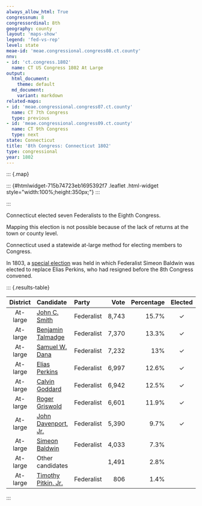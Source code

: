 ```yaml
---
always_allow_html: True
congressnum: 8
congressordinal: 8th
geography: county
layout: 'maps-show'
legend: 'fed-vs-rep'
level: state
meae-id: 'meae.congressional.congress08.ct.county'
nnv:
- id: 'ct.congress.1802'
  name: CT US Congress 1802 At Large
output:
  html_document:
    theme: default
  md_document:
    variant: markdown
related-maps:
- id: 'meae.congressional.congress07.ct.county'
  name: CT 7th Congress
  type: previous
- id: 'meae.congressional.congress09.ct.county'
  name: CT 9th Congress
  type: next
state: Connecticut
title: '8th Congress: Connecticut 1802'
type: congressional
year: 1802
---
```


::: {.map}
<!--html_preserve-->
::: {#htmlwidget-715b74723eb1695392f7 .leaflet .html-widget style="width:100%;height:350px;"}
:::

<script type="application/json" data-for="htmlwidget-715b74723eb1695392f7">{"x":{"options":{"minZoom":7,"maxZoom":12,"crs":{"crsClass":"L.Proj.CRS","code":"ESRI:26956","proj4def":"+proj=lcc +lat_1=41.86666666666667 +lat_2=41.2 +lat_0=40.83333333333334 +lon_0=-72.75 +x_0=304800.6096 +y_0=152400.3048 +ellps=GRS80 +datum=NAD83 +units=m +no_defs","projectedBounds":null,"options":{"resolutions":[1048576,524288,262144,131072,65536,32768,16384,8192,4096,2048,1024,512,256,128,64,32,16,8,4,2,1]}},"zoomControl":false,"dragging":true},"calls":[{"method":"setMaxBounds","args":[40.5388585992394,-74.177777187969,42.5005869785297,-71.336993950278]},{"method":"addPolygons","args":[[[[{"lng":[-73.5055011123178,-73.504495111932,-73.5072471129142,-73.5055011123178],"lat":[41.0364336136064,41.0353856134328,41.0369786136566,41.0364336136064]}],[{"lng":[-73.474930103551,-73.4773361031742,-73.475366103691,-73.474930103551],"lat":[41.0562236185095,41.0360076144459,41.0562056184918,41.0562236185095]}],[{"lng":[-73.3794630748505,-73.3848630764577,-73.3818540757396,-73.3794630748505],"lat":[41.0952066293133,41.0927056286442,41.0972076296293,41.0952066293133]}],[{"lng":[-73.474930103551,-73.4737661037336,-73.4862651064079,-73.5066791140501,-73.501267111672,-73.5029671120908,-73.5221671180381,-73.5288691187366,-73.5298621207295,-73.5374271223633,-73.5461381257903,-73.5470681249705,-73.5811621347717,-73.5655621306136,-73.5751691343348,-73.5939701395532,-73.589175139712,-73.6019761423042,-73.6273231506693,-73.6257701492621,-73.639582154247,-73.6570611586342,-73.6546731591752,-73.727777187969,-73.4827101150677,-73.5022691228053,-73.550963141993,-73.5447301441057,-73.5362701462287,-73.5300681487738,-73.5180661531227,-73.5127731513639,-73.5103761505996,-73.5085211499775,-73.5066241493305,-73.4847691411374,-73.4980191449023,-73.4414671178686,-73.3869541015201,-73.3752650962252,-73.325103078757,-73.3247880786519,-73.3191280767636,-73.3134520748651,-73.3123380745157,-73.3104750739731,-73.2978110686653,-73.273693061017,-73.2636790567701,-73.207459037674,-73.1832810281619,-73.06778398542,-73.1099479950546,-73.1224539964752,-73.1117309923275,-73.1029439883594,-73.1302389969579,-73.1716560111071,-73.1345549988735,-73.1889570182387,-73.1852530155992,-73.2168580247516,-73.2048700222587,-73.2623590381574,-73.2867810466693,-73.3306620598768,-73.3404530637578,-73.3529630666154,-73.3711700729106,-73.3685640729058,-73.3831630766605,-73.3679640711408,-73.3819780761389,-73.3959640794612,-73.4153610867001,-73.407464082605,-73.4218650878018,-73.4408650929969,-73.4339630902586,-73.4476660956793,-73.4468650945289,-73.474930103551],"lat":[41.0562236185095,41.0660056204752,41.0420006153346,41.0600266182174,41.0491056162432,41.0468056157341,41.0421056141775,41.0164066088908,41.0455966146129,41.0313706115605,41.0419646133624,41.0224056094762,41.000897604114,41.0164306076904,41.0271026094784,41.0120106058842,41.0418076119155,41.014806606172,41.0176626058999,41.0019096028451,41.0109026041629,40.9888585992394,41.0117056038234,41.1007046189264,41.2127696490427,41.2369136531359,41.2954316629964,41.3663846770845,41.4496026936153,41.5272037089441,41.6668387364815,41.6662247365387,41.6664887366699,41.666174736671,41.6656777366378,41.6474147338211,41.6381817315876,41.4913027048889,41.514791711269,41.4892037066667,41.469298704436,41.4692567044381,41.4684297044629,41.4675167044714,41.4677367045509,41.4688237048243,41.4483197012378,41.4516547026805,41.4345416996662,41.4204046987434,41.3917376939265,41.3009046798836,41.2294246644834,41.1828996549308,41.1711356529631,41.1514176493655,41.146809647576,41.159305648695,41.1559056492271,41.1860056533867,41.1607116485308,41.141306643686,41.1658816489116,41.1175056375212,41.1279136387762,41.1100056338204,41.1224006359414,41.1014056313995,41.1083086321643,41.1230096351434,41.1059056312993,41.0955036297473,41.1034966308637,41.0823056262329,41.0989956288858,41.0721056238473,41.0814056252088,41.0646056212769,41.0558056197687,41.0729916227067,41.0574056196617,41.0562236185095]}]],[[{"lng":[-72.8135419449774,-72.7558399260688,-72.6995379076672,-72.5902338711614,-72.5091928451532,-72.4927368347726,-72.5134058414219,-72.5183328379621,-72.4968738311273,-72.5075758317447,-72.4760358216162,-72.4601078115405,-72.4480908044817,-72.4384848003254,-72.4414828012878,-72.5054318218093,-72.7139648888007,-72.7146418876961,-72.7529438995149,-72.7522188985031,-72.8012319141578,-72.8191469189252,-72.8276399226493,-72.8485349292506,-72.8441649265341,-72.884045940628,-72.9462799605043,-72.9386109630419,-72.983236977322,-72.9988789867567,-73.0166759974411,-72.9491049758583,-72.9363439736376,-72.915266970079,-72.8871429653501,-73.0295380115252,-73.0087470089931,-72.8637339614775,-72.8135419449774],"lat":[42.0365038311857,42.0362038330044,42.0368038349459,42.0247048361421,42.0341508405702,41.947490824355,41.9454098232907,41.8569268059998,41.8602078073215,41.8096827971793,41.8130067988303,41.7273107826845,41.6719267722835,41.6538877690726,41.6535787689174,41.6469927656038,41.6276667551767,41.6044007506205,41.5925167470738,41.578907744443,41.5731207417384,41.5543017374905,41.5710257404795,41.5673307390851,41.5447247348157,41.5638577372616,41.5567667338657,41.6443117511683,41.6396137488045,41.7144287628382,41.7981917785053,41.8063927823,41.8398087891884,41.8968358009093,41.9731728165727,41.9666218106473,42.0388638252541,42.0377188297835,42.0365038311857]}]],[[{"lng":[-73.0087470089931,-73.0295380115252,-72.8871429653501,-72.915266970079,-72.9363439736376,-72.9491049758583,-73.0166759974411,-72.9988789867567,-72.983236977322,-73.0586449999972,-73.0580499987577,-73.0923540088858,-73.1451570253426,-73.0942840062394,-73.1042100080546,-73.1579550255616,-73.1644170253175,-73.207459037674,-73.2636790567701,-73.273693061017,-73.2978110686653,-73.3104750739731,-73.3123380745157,-73.3134520748651,-73.3191280767636,-73.3247880786519,-73.325103078757,-73.3752650962252,-73.3869541015201,-73.4414671178686,-73.4980191449023,-73.4847691411374,-73.5066241493305,-73.5085211499775,-73.5103761505996,-73.5127731513639,-73.5180661531227,-73.5100401565828,-73.4873151660359,-73.3409591181561,-73.1272510479374,-73.0532550236104,-73.0087470089931],"lat":[42.0388638252541,41.9666218106473,41.9731728165727,41.8968358009093,41.8398087891884,41.8063927823,41.7981917785053,41.7144287628382,41.6396137488045,41.6066897399416,41.5886147364414,41.5705187317978,41.5577567275867,41.5138187206799,41.4892567155626,41.4895387138648,41.4488777057134,41.4204046987434,41.4345416996662,41.4516547026805,41.4483197012378,41.4688237048243,41.4677367045509,41.4675167044714,41.4684297044629,41.4692567044381,41.469298704436,41.4892037066667,41.514791711269,41.4913027048889,41.6381817315876,41.6474147338211,41.6656777366378,41.666174736671,41.6664887366699,41.6662247365387,41.6668387364815,41.7689477565335,42.0496468114183,42.048307816065,42.0420628219638,42.0398708239836,42.0388638252541]}]],[[{"lng":[-72.524535806766,-72.5361258098777,-72.5458518133515,-72.524535806766],"lat":[41.2667076905208,41.2547536878029,41.2602986885872,41.2667076905208]}],[{"lng":[-72.466692805598,-72.4307967905523,-72.3233957560286,-72.3125427493824,-72.3055317447604,-72.4337117858977,-72.4235177807895,-72.3760057644299,-72.3787717637696,-72.3492617520766,-72.3689097574991,-72.3432287477894,-72.3886297621698,-72.3987297664278,-72.4499857831698,-72.5094308012552,-72.520646805721,-72.5456898134508,-72.5462418136211,-72.545073813829,-72.5858278289792,-72.5860368299778,-72.6142378394748,-72.6122378419872,-72.6542488586022,-72.7461418876987,-72.7339428872367,-72.7522188985031,-72.7529438995149,-72.7146418876961,-72.7139648888007,-72.5054318218093,-72.466692805598],"lat":[41.5838407545134,41.5245147440557,41.5342597493455,41.4784227387562,41.4362927307183,41.4240037242813,41.3918997183049,41.3762647167291,41.348007711092,41.3104207046272,41.2925957005053,41.2682066965078,41.2607076936106,41.2782846967546,41.2790766953017,41.2560096888914,41.2707066914303,41.2630436891327,41.2628746890818,41.2734806912057,41.3073026965681,41.3240076998439,41.3296067000501,41.3862067112221,41.4383217200995,41.4233097142264,41.4854487267766,41.578907744443,41.5925167470738,41.6044007506205,41.6276667551767,41.6469927656038,41.5838407545134]}]],[[{"lng":[-72.9386109630419,-72.9462799605043,-72.884045940628,-72.8441649265341,-72.8485349292506,-72.8276399226493,-72.8191469189252,-72.8012319141578,-72.7522188985031,-72.7339428872367,-72.7461418876987,-72.6542488586022,-72.6122378419872,-72.6142378394748,-72.5860368299778,-72.5858278289792,-72.545073813829,-72.5462418136211,-72.5456898134508,-72.5458518133515,-72.5361258098777,-72.5793468248731,-72.6655378528853,-72.7063408646559,-72.7050388651087,-72.7344418744125,-72.7570428825991,-72.8948299258551,-72.9058959326605,-72.939165942482,-72.9208489358407,-73.0149529627762,-73.0378509700614,-73.048250973926,-73.0470939736203,-73.0553599769095,-73.0492519742622,-73.1117309923275,-73.1224539964752,-73.1099479950546,-73.06778398542,-73.1832810281619,-73.207459037674,-73.1644170253175,-73.1579550255616,-73.1042100080546,-73.0942840062394,-73.1451570253426,-73.0923540088858,-73.0580499987577,-73.0586449999972,-72.983236977322,-72.9386109630419],"lat":[41.6443117511683,41.5567667338657,41.5638577372616,41.5447247348157,41.5673307390851,41.5710257404795,41.5543017374905,41.5731207417384,41.578907744443,41.4854487267766,41.4233097142264,41.4383217200995,41.3862067112221,41.3296067000501,41.3240076998439,41.3073026965681,41.2734806912057,41.2628746890818,41.2630436891327,41.2602986885872,41.2547536878029,41.2714106897157,41.2706136868286,41.2436056802197,41.2593056833497,41.2546056814897,41.2695056836997,41.2418136738499,41.2986946846704,41.2810426801349,41.2689006783385,41.2043056626127,41.2016056613435,41.2102046626993,41.2114486629813,41.2221196648124,41.210403662706,41.1711356529631,41.1828996549308,41.2294246644834,41.3009046798836,41.3917376939265,41.4204046987434,41.4488777057134,41.4895387138648,41.4892567155626,41.5138187206799,41.5577567275867,41.5705187317978,41.5886147364414,41.6066897399416,41.6396137488045,41.6443117511683]}]],[[{"lng":[-72.3368537471701,-72.3248447425179,-72.3427137492936,-72.3368537471701],"lat":[41.2947467019316,41.2813106996625,41.2986297025123,41.2947467019316]}],[{"lng":[-71.9618916263584,-71.9631406266924,-71.9631416268612,-71.9618916263584],"lat":[41.3222607189704,41.3208947186629,41.3240137192771,41.3222607189704]}],[{"lng":[-72.0620876771533,-71.9753666479937,-71.8842786183437,-71.8636676047167,-71.793255581165,-71.7975845777729,-71.8421995920279,-71.8286135839101,-71.8599175929643,-71.8811986012932,-71.905508608222,-71.9134876119753,-71.9210866133392,-71.9517876241227,-71.9697326288459,-71.9725406308749,-71.9584176263789,-71.9691266304803,-71.9889186348591,-72.0049196408892,-72.0050216395684,-72.0215196464271,-72.0296206479266,-72.0544196562092,-72.0361196505957,-72.03790265249,-72.0442196532338,-72.0604206595317,-72.0552206565795,-72.0876896674702,-72.1118216740309,-72.1441216847632,-72.1482196873324,-72.1653226917713,-72.1910227011808,-72.2058467039228,-72.2179987091408,-72.2618247220255,-72.3272407431406,-72.312516738961,-72.3492617520766,-72.3787717637696,-72.3760057644299,-72.4235177807895,-72.4337117858977,-72.3055317447604,-72.3125427493824,-72.3233957560286,-72.4307967905523,-72.466692805598,-72.5054318218093,-72.4414828012878,-72.4384848003254,-72.4107477883347,-72.3848287791509,-72.3280977615371,-72.3244997610968,-72.3126817567355,-72.219196722259,-72.157608708705,-72.0620876771533],"lat":[41.6522747805781,41.6381487805118,41.6412067839239,41.5151187598809,41.5055627601654,41.4165677425585,41.410480739998,41.3422087269809,41.3204477217383,41.3460477261289,41.3273087216945,41.3485727256365,41.3278727213279,41.3419187231511,41.3209237184661,41.3414777224265,41.3436077232798,41.3547747251481,41.3163077169672,41.331210719409,41.306209714483,41.3334077193301,41.3123067149261,41.315799714849,41.3224077167147,41.3465807214172,41.322307716445,41.3409067196057,41.3178077152198,41.3232407152864,41.2991077097889,41.3027067094975,41.3253057138188,41.304406709175,41.3232067120771,41.2849087040778,41.3078797082225,41.2822057018045,41.2784306990206,41.2897137017016,41.3104207046272,41.348007711092,41.3762647167291,41.3918997183049,41.4240037242813,41.4362927307183,41.4784227387562,41.5342597493455,41.5245147440557,41.5838407545134,41.6469927656038,41.6535787689174,41.6538877690726,41.6018007597902,41.5890077581111,41.605474763115,41.6186317657967,41.6097047644261,41.539084753556,41.6576717786522,41.6522747805781]}]],[[{"lng":[-72.1021677113525,-72.0992027064368,-72.1955107380431,-72.2170067450304,-72.2176957383119,-72.3101247686317,-72.3102067686148,-72.3128407673944,-72.2807517560932,-72.2527427437671,-72.2467467415194,-72.3283167690716,-72.3552287759269,-72.3341977656638,-72.3244997610968,-72.3280977615371,-72.3848287791509,-72.4107477883347,-72.4384848003254,-72.4480908044817,-72.4601078115405,-72.4760358216162,-72.5075758317447,-72.4968738311273,-72.5183328379621,-72.5134058414219,-72.4927368347726,-72.5091928451532,-72.3974318084571,-72.1802707371021,-72.1356877224355,-72.1021677113525],"lat":[42.0288118524693,41.9589828390521,41.9593368360902,41.9582548352022,41.8353198113461,41.8362198086039,41.8354468084514,41.7985868012094,41.7844357994727,41.7282027894152,41.7231017886106,41.7385037890379,41.7039157814546,41.6435947703619,41.6186317657967,41.605474763115,41.5890077581111,41.6018007597902,41.6538877690726,41.6719267722835,41.7273107826845,41.8130067988303,41.8096827971793,41.8602078073215,41.8569268059998,41.9454098232907,41.947490824355,42.0341508405702,42.0330968439431,42.0308948504108,42.0302548516933,42.0288118524693]}]],[[{"lng":[-71.7992436107159,-71.7896785919314,-71.7876505868524,-71.7878725867038,-71.7893565848474,-71.793255581165,-71.8636676047167,-71.8842786183437,-71.9753666479937,-72.0620876771533,-72.157608708705,-72.219196722259,-72.3126817567355,-72.3244997610968,-72.3341977656638,-72.3552287759269,-72.3283167690716,-72.2467467415194,-72.2527427437671,-72.2807517560932,-72.3128407673944,-72.3102067686148,-72.3101247686317,-72.2176957383119,-72.2170067450304,-72.1955107380431,-72.0992027064368,-72.1021677113525,-71.9630226655254,-71.8006516120419,-71.7992436107159],"lat":[42.0080748579099,41.7247428031445,41.6439817874385,41.6399217866381,41.5969187781823,41.5055627601654,41.5151187598809,41.6412067839239,41.6381487805118,41.6522747805781,41.6576717786522,41.539084753556,41.6097047644261,41.6186317657967,41.6435947703619,41.7039157814546,41.7385037890379,41.7231017886106,41.7282027894152,41.7844357994727,41.7985868012094,41.8354468084514,41.8362198086039,41.8353198113461,41.9582548352022,41.9593368360902,41.9589828390521,42.0288118524693,42.0262338563315,42.0235778608676,42.0080748579099]}]]],null,null,{"interactive":true,"className":"","stroke":true,"color":"#bbb","weight":2,"opacity":1,"fill":true,"fillColor":["#FFFFFF","#FFFFFF","#FFFFFF","#FFFFFF","#FFFFFF","#FFFFFF","#FFFFFF","#FFFFFF"],"fillOpacity":1,"dashArray":"5, 5","smoothFactor":1,"noClip":false},["<b>Fairfield County<\/b><br/>","<b>Hartford County<\/b><br/>","<b>Litchfield County<\/b><br/>","<b>Middlesex County<\/b><br/>","<b>New Haven County<\/b><br/>","<b>New London County<\/b><br/>","<b>Tolland County<\/b><br/>","<b>Windham County<\/b><br/>"],null,["Fairfield County","Hartford County","Litchfield County","Middlesex County","New Haven County","New London County","Tolland County","Windham County"],{"interactive":false,"permanent":false,"direction":"auto","opacity":1,"offset":[0,0],"textsize":"10px","textOnly":false,"className":"","sticky":true},null]},{"method":"addPolygons","args":[[[[{"lng":[-73.391862017907,-73.3945619882283,-73.3881620188992,-73.387261998219,-73.391862017907],"lat":[41.0637970065517,41.0671960268668,41.0686960181694,41.0662969796003,41.0637970065517]}],[{"lng":[-73.4056619841362,-73.3996619971284,-73.4033619879369,-73.4087620612369,-73.4132620314358,-73.4211629846076,-73.4177630138615,-73.4135620049442,-73.4032619857554,-73.402262002617,-73.4056619841362],"lat":[41.0618969987754,41.0613970007626,41.0532970059071,41.0536969944769,41.0526969862073,41.0482970164812,41.0541969989652,41.0528969800969,41.0538970037727,41.0584970245015,41.0618969987754]}],[{"lng":[-72.347126986676,-72.3426209743103,-72.3462070461693,-72.347126986676],"lat":[41.330097988254,41.3277040032097,41.3245069865143,41.330097988254]}],[{"lng":[-73.3727783314559,-73.3776620103112,-73.3797619672049,-73.3776620063197,-73.3709620070204,-73.3667609985249,-73.3679609831123,-73.3755620204271,-73.377262004964,-73.382161993266,-73.3861620156624,-73.3895620048557,-73.386862017653,-73.3921620041639,-73.3932620298484,-73.3959619744605,-73.4023620178484,-73.4006620022491,-73.4042629894492,-73.4037629908743,-73.4102629986773,-73.412162985943,-73.4072629933864,-73.4085629752079,-73.4123630033144,-73.4146629666837,-73.421363014688,-73.4245630232188,-73.4249630078353,-73.4291630103097,-73.4320629892323,-73.4343629921749,-73.4332630147861,-73.4409630057861,-73.4455650104245,-73.4583640163601,-73.4601640030443,-73.4659639807479,-73.4711640011173,-73.4666639966002,-73.4688640267018,-73.4748640060969,-73.4768640036801,-73.4752639572996,-73.4704640012862,-73.4773640129096,-73.4790639887642,-73.4822649815827,-73.4894649850189,-73.4928930158271,-73.4927650093581,-73.4963650146873,-73.5040659729866,-73.5025649975752,-73.4968650211253,-73.5024650177487,-73.5055649782334,-73.5070649742589,-73.5168859753216,-73.5219660060731,-73.5220659976977,-73.5167659847415,-73.5226660048792,-73.5272660031507,-73.5311659984895,-73.5301659688303,-73.5334659786631,-73.5306659615845,-73.5314660008392,-73.5395669967638,-73.5430669953205,-73.5432670008392,-73.5461669969111,-73.5424669926411,-73.5447669989348,-73.5506669851913,-73.5543669762108,-73.5578670576385,-73.56196802319,-73.5676679975651,-73.570068008828,-73.583967975331,-73.5843679817684,-73.5817679867293,-73.5750679840306,-73.5685679921529,-73.5689680082567,-73.565568014483,-73.5702679759933,-73.5735679951989,-73.5770679832443,-73.5791680090132,-73.5819679952601,-73.5858689832545,-73.5883690037371,-73.593969021903,-73.5925689721705,-73.5893690062218,-73.5930690091184,-73.5939690171538,-73.6015690281452,-73.6013689730216,-73.598868996542,-73.6067689851476,-73.6130699989932,-73.6132699800183,-73.6113300160142,-73.615069992138,-73.6155700107878,-73.6191699787466,-73.6232700238978,-73.6232699997701,-73.6275700120095,-73.6305700285213,-73.6345699863431,-73.6387710207532,-73.6395709523128,-73.642671000498,-73.6456709815865,-73.6560709919073,-73.6581719800565,-73.6590709980457,-73.6577771707115,-73.6571709490323,-73.654471008502,-73.6586720358071,-73.6626719875869,-73.6771730192428,-73.6829900146111,-73.6962519804634,-73.7050740026518,-73.7186749983375,-73.7225750239579,-73.7228749779281,-73.7277750156528,-73.7127739877055,-73.7115739865921,-73.695957978434,-73.6790730160967,-73.6560720109036,-73.6337719533455,-73.6261579603326,-73.5918279905592,-73.5790110136854,-73.5787209778483,-73.5253030328289,-73.5239699385662,-73.5146170333796,-73.4884159902003,-73.482709015001,-73.518383986711,-73.5252970062545,-73.541015993926,-73.5509610056267,-73.549809008985,-73.5489289606134,-73.5494929730585,-73.5496649672111,-73.5459684461949,-73.5447280039029,-73.543721979531,-73.5425899973418,-73.5411690053819,-73.5378269415527,-73.5358579871375,-73.5356690137861,-73.5350690023043,-73.5346689996237,-73.5346690137442,-73.5339690108009,-73.5317770251913,-73.5300669676916,-73.5276969924881,-73.5260009952223,-73.5210409884222,-73.5197609412403,-73.5177769650072,-73.5167849958954,-73.5142890287477,-73.5119209748199,-73.5109610047259,-73.505007989661,-73.5019359745936,-73.4983040242993,-73.4965909798915,-73.4934389947743,-73.4896150051914,-73.4882619607134,-73.4873140054123,-73.4827240211653,-73.4381689971773,-73.4328119926957,-73.3750170115092,-73.3563709959911,-73.3054550112282,-73.2722209729627,-73.2339129856206,-73.2338090124166,-73.2275059770813,-73.2111480057954,-73.2030560003457,-73.1202229827222,-73.0764440144574,-73.0532540072981,-73.0505679931753,-73.0453969999621,-73.0442869893618,-73.0370339982217,-72.9995489800866,-72.9434549705776,-72.9267710284028,-72.9208700049304,-72.8618479930484,-72.8471420145276,-72.8268409868306,-72.8135409572616,-72.8167410381948,-72.7710390090003,-72.7667389789594,-72.7661389616389,-72.7613380136401,-72.7632380018184,-72.7597379713822,-72.7638179988011,-72.7646739847134,-72.7644659973554,-72.7643860331795,-72.7635540070257,-72.7634099932496,-72.760638040736,-72.757467006781,-72.7547380068301,-72.7517379960874,-72.757538008067,-72.7558379870882,-72.7552740325235,-72.7513380251105,-72.7189370038743,-72.712936997141,-72.6991359807069,-72.6784350201385,-72.6398340045046,-72.616947030102,-72.607933005273,-72.6069329925329,-72.5902330342893,-72.580961993777,-72.5761319762859,-72.5732310190928,-72.5532310150752,-72.5281309670591,-72.4995299675269,-72.4566799747347,-72.4563759701984,-72.442263971467,-72.3745259733221,-72.3389260533872,-72.337816003549,-72.2705989955904,-72.2397909924248,-72.2326839824699,-72.2270509869466,-72.1989890090019,-72.1882090161057,-72.1440079984085,-72.1356870065131,-72.1063890026905,-72.1020660284125,-72.0734260172656,-72.0528870271214,-72.0424789677802,-72.0395439939956,-72.0237450198426,-71.9931019495736,-71.9579490119121,-71.9520770027389,-71.9395490273017,-71.9007639747558,-71.8894679604628,-71.8838039901639,-71.8830679921835,-71.8711799744705,-71.8403150050557,-71.8006499725203,-71.7992419813454,-71.7983029821606,-71.7978829950302,-71.7958640040269,-71.7946799777588,-71.7927669760931,-71.7910619787789,-71.7905509975263,-71.7897679714089,-71.7889970215153,-71.7881759534159,-71.786993950278,-71.78787193039,-71.7881429599381,-71.7912550009613,-71.7934140264097,-71.7961130129525,-71.7976830019315,-71.8070609809681,-71.8121939741996,-71.8201209995063,-71.8248279846346,-71.8338779918255,-71.8392849563637,-71.8421990007722,-71.8433510439782,-71.8412219699336,-71.8422529786751,-71.838263974989,-71.8352659643761,-71.8330189641127,-71.8336184644816,-71.8310429610235,-71.8324990120637,-71.8317129850394,-71.8375150098538,-71.8380130034355,-71.835712970216,-71.831113031632,-71.8296224136589,-71.8322779905048,-71.840011984633,-71.8450760012607,-71.8529609898137,-71.8534439886534,-71.8611449766848,-71.8619060203873,-71.8698559494719,-71.8675219755366,-71.8632159990117,-71.8652809905864,-71.8691630030702,-71.8708949912949,-71.8750479738627,-71.8783139909147,-71.8805559863895,-71.8814140011426,-71.8874229349295,-71.89270198898,-71.8954640206089,-71.9017669859427,-71.9052609762721,-71.9079160124642,-71.9071079909187,-71.9100529822673,-71.9078150173974,-71.9125090277554,-71.9136839586768,-71.9217560132298,-71.9154540167366,-71.9173309728312,-71.9166749953551,-71.9217560045116,-71.9247009702106,-71.9276619779243,-71.9362839896119,-71.9483689946413,-71.9505159965715,-71.953862017608,-71.9498639559783,-71.9553430325288,-71.9569299764509,-71.9615989767027,-71.9632160100325,-71.9622860109016,-71.96509297135,-71.9697930099855,-71.9720969825969,-71.973195984611,-71.9688469945584,-71.9651850315055,-71.9604169983932,-71.9671170278864,-71.974816974339,-71.9736170016469,-71.9800169947393,-71.9790169766523,-71.9849169614727,-71.9845169942266,-71.9893169514141,-71.9917179999547,-72.0023180092469,-72.0044180002815,-72.0042180078767,-72.0114180072807,-72.0131179953698,-72.0182179982753,-72.0140921052434,-72.016818000954,-72.0214179907566,-72.0231179849774,-72.0207180379227,-72.0279179887374,-72.0296180063049,-72.034589022372,-72.0416189839611,-72.0372190306686,-72.0341190175001,-72.0359190108042,-72.0415189768942,-72.0454189828741,-72.050619003789,-72.0558190004208,-72.0612189525825,-72.0632190084195,-72.0665190441742,-72.0678189819389,-72.0745189934598,-72.0798200169286,-72.0817199921837,-72.0825200151003,-72.0818200357684,-72.0846199996372,-72.0833199540126,-72.0849200403641,-72.0885200535559,-72.0874199805344,-72.092921012203,-72.0935210047988,-72.0894559705468,-72.0892120152276,-72.0937899915136,-72.0911500141296,-72.0909819375296,-72.0874908236024,-72.0954209702589,-72.097420999825,-72.0958210109328,-72.0999209678979,-72.1001209801681,-72.0976209710248,-72.0977209723064,-72.0968210471483,-72.0988209850445,-72.098420988802,-72.102220988518,-72.1002210107146,-72.0959210154155,-72.0985209792574,-72.09872101531,-72.0968210322554,-72.0969178219241,-72.0940200041946,-72.0893200167551,-72.0909199793598,-72.0922199941663,-72.0973200047762,-72.0973199904082,-72.0929199868211,-72.1003199988663,-72.0917200176925,-72.0888199907617,-72.0908200370533,-72.0944200048862,-72.0946199676698,-72.0998199880018,-72.1026199682907,-72.1068200006964,-72.113019992229,-72.119119983585,-72.1280209921512,-72.1342210014457,-72.144120995211,-72.1489209943768,-72.1497210253256,-72.1473209870274,-72.1506209937801,-72.1502210117692,-72.1562210167711,-72.1631210071209,-72.1634210026739,-72.1689219335507,-72.1732219894167,-72.1722219895349,-72.1739219848921,-72.1771220215298,-72.1776219862716,-72.1841220004526,-72.1910219834007,-72.196921977669,-72.1962219917491,-72.2014220158618,-72.204521993026,-72.2020520190871,-72.2036390116244,-72.2106579809139,-72.2126259804687,-72.2190819946152,-72.2226059916989,-72.2273669806013,-72.2355760171418,-72.2483229730712,-72.2518879956714,-72.2505610220146,-72.254574046064,-72.2563239830312,-72.2622499902545,-72.2671940035591,-72.2716029776964,-72.2797669964961,-72.2844069822265,-72.3087759853771,-72.3128259845144,-72.3272539958011,-72.3314509918205,-72.3374329912181,-72.3419340066463,-72.3402249865517,-72.345061966935,-72.3467410774943,-72.3440549824487,-72.3440089907424,-72.342224001728,-72.3406219926726,-72.3459501150141,-72.3497469698581,-72.3612380076269,-72.3647929998788,-72.3659529785371,-72.3690649595136,-72.3748939953004,-72.3762030646306,-72.3795189974931,-72.3831290167307,-72.3845849819403,-72.3909020373023,-72.3852100056827,-72.3861409983797,-72.3825090118773,-72.3788620179881,-72.3784649829727,-72.3652279957893,-72.360528015176,-72.3570113473948,-72.3515269780758,-72.3504789750195,-72.3535929729702,-72.356751307973,-72.3577129917106,-72.3624890260411,-72.3653119909203,-72.3684700016096,-72.3671579815149,-72.3553280329062,-72.3520269913389,-72.3497010213815,-72.3509669873135,-72.356401011382,-72.361740991941,-72.364304992904,-72.3689739943221,-72.3726820240788,-72.3705759845205,-72.3642439827317,-72.3624580018674,-72.3575749999033,-72.3508300113655,-72.346496998958,-72.3426060226636,-72.3430020006314,-72.3470609723463,-72.3579720194377,-72.3672039896916,-72.3801140004312,-72.388628984145,-72.3896350118083,-72.3983480035266,-72.404360961619,-72.4068330211087,-72.4133789754143,-72.4175899936644,-72.423968006253,-72.4266400234842,-72.4343000120804,-72.4463079854948,-72.4527789891763,-72.4570059923881,-72.465825002724,-72.4672439736891,-72.4762789923244,-72.4856930024213,-72.4986340132727,-72.5023339934376,-72.5094339823508,-72.5149339982584,-72.5181339960958,-72.5196339841514,-72.5207357913066,-72.5260340207275,-72.5356349636931,-72.5445350235961,-72.5436349636108,-72.5387349921911,-72.5367349829205,-72.5364349847188,-72.544535048733,-72.5564349814427,-72.5671360244862,-72.5722360034049,-72.5793359687639,-72.5833359969371,-72.589236000981,-72.6001369749413,-72.6050369564051,-72.6074370162738,-72.6151370039008,-72.6241369929848,-72.6289124660763,-72.635538001376,-72.6415379866361,-72.6501380035635,-72.6559379963493,-72.6585379990902,-72.6643379992184,-72.6683390086765,-72.6723389963484,-72.6770730167498,-72.6788500141248,-72.6766390112665,-72.6769389811426,-72.6840390130151,-72.6855390006231,-72.6884389961006,-72.6924529884778,-72.7009630158259,-72.7063400150869,-72.70852699454,-72.7134629608914,-72.704687002961,-72.7028890035423,-72.7064400252007,-72.7156399654342,-72.7149399849912,-72.7170400089407,-72.7247400319614,-72.7301399650042,-72.7324399850154,-72.7375410146514,-72.7364409861096,-72.7394409979122,-72.7476410228738,-72.7506410307237,-72.752741010392,-72.7547410430284,-72.7604409955543,-72.7713420457109,-72.7729420364854,-72.7802420252886,-72.7861419989476,-72.7914419798692,-72.7952419850459,-72.7999420209428,-72.8060430386623,-72.8073429968266,-72.8103430221991,-72.8184430169747,-72.818042973075,-72.8227430132094,-72.8205430696134,-72.8169617802411,-72.8146430157652,-72.8109430057217,-72.8091429799262,-72.8250429868705,-72.8290429977208,-72.831443029854,-72.8350430063509,-72.8447439991512,-72.8499439761266,-72.8511440465065,-72.8570440182684,-72.8613440148367,-72.8705440124364,-72.8801449787601,-72.8875449918352,-72.8954450506166,-72.9052449795562,-72.9030449725062,-72.894745015634,-72.8938450017261,-72.8994450534035,-72.906144972804,-72.903345006187,-72.9034450164762,-72.9064450117666,-72.9053450286736,-72.9070460032764,-72.9046450104203,-72.9036450240011,-72.8944449929865,-72.9045459785417,-72.9065460048653,-72.9153539204594,-72.9238459946632,-72.9269460018731,-72.9300459961453,-72.9338460048395,-72.9391460079056,-72.9361460197342,-72.9308460173667,-72.9299459939212,-72.9320459868377,-72.9356460072679,-72.9426459807182,-72.9620470241756,-72.9625470115097,-72.9671469594285,-72.9713470001377,-72.9752469943304,-72.9862470349568,-72.9880470269668,-72.9912480121044,-72.9966479823184,-73.0022479852747,-73.0064480315616,-73.00754799892,-73.0149480206353,-73.0201490024768,-73.0225489734651,-73.029548998571,-73.034649005987,-73.038849006249,-73.0459499756569,-73.0506499932577,-73.0560499567045,-73.0619499905175,-73.066450975693,-73.0737510179498,-73.0822509877201,-73.0892520156582,-73.0906520055063,-73.1003520042794,-73.1054725026744,-73.107351991741,-73.1123520083609,-73.1158529740702,-73.1203530022977,-73.1196530008159,-73.1117540844032,-73.1106703961197,-73.1158529963191,-73.1228529742858,-73.1243529861712,-73.1241529946875,-73.1262529959641,-73.1207530147049,-73.1162530366996,-73.1089520345291,-73.110351988314,-73.1099520090784,-73.1013519882751,-73.1029520347224,-73.1083520058583,-73.111051989209,-73.1178530160872,-73.1206530031454,-73.1302530194094,-73.1369530151011,-73.1448539840238,-73.154354007992,-73.1642549858449,-73.1716549668591,-73.1696549924386,-73.1662550025297,-73.1551539958681,-73.146854007896,-73.1408540329809,-73.1368530161599,-73.141454008422,-73.1431539825097,-73.1475539795975,-73.1540539929027,-73.1587540020157,-73.1640549819109,-73.1650549950958,-73.1728549803358,-73.180855970402,-73.1840499674424,-73.179551023306,-73.184455996458,-73.185256014343,-73.1972560129425,-73.2026559903884,-73.2110569909762,-73.2159570328302,-73.2167570244965,-73.2198569920219,-73.2237569892802,-73.2232569906115,-73.2276569903337,-73.2348570039419,-73.2405580108715,-73.2423579936383,-73.2524580108823,-73.262358007719,-73.2761590313448,-73.2784590473222,-73.2853590027427,-73.2902589806887,-73.2932589754095,-73.2989389908898,-73.2990589963206,-73.3094600098871,-73.3118599928286,-73.3199600220734,-73.3306600035184,-73.3426610108138,-73.3470609870732,-73.3519609993513,-73.3532610162873,-73.3568610079919,-73.3544609945724,-73.36456102382,-73.369762012533,-73.3727783314559],"lat":[41.1146960296013,41.1102960122528,41.1062959798888,41.1027959908088,41.0991959949841,41.0994959998617,41.0954960015749,41.0965960046295,41.0989959898131,41.1009960207488,41.0982959793437,41.0935960015426,41.0924960004266,41.0876960097562,41.0835959985485,41.0822960087362,41.0867960186511,41.0904959919118,41.0928960146592,41.0961960108379,41.0959960028231,41.0876960111652,41.0754959871119,41.0718959834173,41.0711959826715,41.0762959811733,41.0754960195273,41.0719960074516,41.0674959991147,41.0632960018347,41.0694960087301,41.0606959647995,41.0570960007048,41.0561960416975,41.0583210055563,41.0552959677957,41.058396005104,41.0614959843978,41.0548959942374,41.0545960224486,41.0501959977933,41.0504960091568,41.0487960064232,41.0443970084582,41.0463970149323,41.0359969986247,41.0363969958833,41.0442970050671,41.043596979096,41.0468640331778,41.0534960067518,41.0562959744983,41.0562960232774,41.0500959967285,41.0471960194744,41.0424969979164,41.0416970271707,41.0377970096504,41.038764016389,41.0365969968629,41.0325050033666,41.0294969638838,41.01929701555,41.0185970094435,41.0218969904577,41.0287969955658,41.0332970099655,41.0367970069328,41.0400969817229,41.0344970039901,41.0369970054412,41.0397969956715,41.0419969896812,41.0291969894538,41.0251970238583,41.0254969908957,41.0223970251198,41.016896994127,41.0167970057884,41.010896974817,41.0015970371169,41.0008969976679,41.0049970326327,41.0073969868395,41.003696999031,41.0110970120501,41.014297019563,41.0163970397382,41.019196998554,41.0224969456967,41.0207970197829,41.0161969905369,41.0144970010793,41.0154969844068,41.0129969996302,41.0119969907667,41.0158969803989,41.0189969994586,41.0215970218677,41.0257970065967,41.027796985437,41.020697017642,41.0180970289737,41.014197017373,41.0087969852535,41.0126970169413,41.0172009821682,41.0176969932223,41.0124970473192,41.0142970134351,41.0102970143023,41.0066970103887,41.0001969929222,41.0033969918611,41.00059699218,41.0024970203787,41.0062969918408,41.0072969917919,41.0005969927081,40.989896993801,40.9932969941443,40.999396993299,41.0030830900489,41.0042969714371,41.0112969751202,41.016696972346,41.0204969780931,41.0385969725948,41.0453579947261,41.0616929906806,41.0724959778428,41.0899960067549,41.0935960207608,41.0939960008543,41.1006960282563,41.1076959961483,41.1081959927771,41.1153039737853,41.1233960253171,41.133995999227,41.1441949596004,41.1476030176838,41.1630019601698,41.1688000170228,41.1689300086491,41.193414989855,41.1940069876506,41.1984339956938,41.210003996596,41.2127599918833,41.2567189988622,41.2648310005255,41.2835059930956,41.2954220155651,41.3019019683159,41.3075980330305,41.3150939975725,41.3196780473081,41.354849010501,41.3663749623954,41.3742810148985,41.3901909839991,41.4059940063535,41.4324140142303,41.4556889957817,41.4579939911791,41.4661940355914,41.471293991268,41.4721939945308,41.4796930284752,41.5080549773219,41.5271940002366,41.5499329992451,41.5719170194049,41.6197729973664,41.6443809921224,41.670844994307,41.6875809901165,41.7136610066918,41.7409409949095,41.7587489942066,41.82377302132,41.858333001142,41.8925079895155,41.9218199847271,41.9533239947368,42.0000919968402,42.0300490103667,42.0496379963732,42.0497599971687,42.0505130052227,42.0505869785297,42.0490870043031,42.0487140069612,42.0473070071845,42.0462499970441,42.04508901969,42.0450880127751,42.0448450027797,42.0444360012729,42.0442149939211,42.0418300103509,42.040537972108,42.0398609876689,42.0396909895351,42.0395810046729,42.0395309699393,42.0393620035408,42.038653000316,42.0382080305172,42.0380719969799,42.0380280004033,42.0376940093364,42.0368939875213,42.0365940074825,42.0364940015097,41.997595054783,42.0025949929676,42.0029949868863,42.0076950266163,42.0094949890648,42.0127950124027,42.0169949880025,42.0197369603752,42.0205109976249,42.0206389899138,42.0210550047019,42.0210709813037,42.020943000313,42.0224950259384,42.0209470162615,42.0249949890699,42.0301950101804,42.0332950016769,42.0361949994183,42.0362239657143,42.0361950003461,42.0365949761403,42.0368950114353,42.0367949806722,42.0355949866279,42.0321949732306,42.0310949737105,42.0307949743899,42.0249949864551,42.0246950032113,42.0255719816872,42.0282950087048,42.0301410367672,42.0321949820062,42.0342949978132,42.0340389994714,42.0339990239283,42.0339990499071,42.0337269984717,42.0327530211613,42.032117003025,42.0321220006385,42.0316769946709,42.0313620103682,42.0313049780297,42.0312620002405,42.031027010471,42.030938997442,42.0306029837419,42.0302450129915,42.0290710056931,42.0287960072738,42.0275619838122,42.0273969854323,42.0273690001268,42.0273050199015,42.0270009871809,42.0269279980784,42.0260960088287,42.0259040186047,42.0255680039547,42.0246399753087,42.0243839665394,42.024352003794,42.0242880066007,42.0242090145924,42.0239370029765,42.0235690106625,42.0080650303204,41.9609720031484,41.9310109965017,41.8776890145275,41.8544090056302,41.8070010092714,41.7702730050544,41.750098973527,41.7315559800656,41.7007670127266,41.6860500081616,41.6559920108398,41.6399130214784,41.6247559709574,41.5531260012012,41.5000989910544,41.4542990008477,41.4167090134544,41.416535012127,41.4190500122713,41.4192329979888,41.4153909913271,41.4116860156426,41.4122330117983,41.4104720035292,41.4067909979874,41.3993149954971,41.3957479995804,41.3904824866389,41.3897589847595,41.3868099892997,41.3826750234345,41.3783739790423,41.3765209807914,41.3703990087158,41.3656960060822,41.3587989772994,41.3535989938605,41.351698996772,41.3460396215353,41.3416739874793,41.3345609972632,41.3312450067645,41.3296409982648,41.3266229850569,41.3230989959292,41.3265740072017,41.3293819664865,41.3319439948229,41.3333859828233,41.3356720144995,41.3345489701942,41.3373379992175,41.3379360129271,41.3361989953092,41.3409120204815,41.3459990119526,41.3411330039414,41.3384089771629,41.3341599576964,41.3347850223623,41.3272470251765,41.3304209895943,41.3327249773231,41.3356089968827,41.3391990019953,41.3443370109023,41.3485640068544,41.3431319828301,41.3429410004419,41.3403619955527,41.3322290006589,41.3316570108418,41.3340679795092,41.333815997077,41.3379590204221,41.3364029937269,41.3334990138094,41.3349380133233,41.3381880146335,41.3409880044448,41.3381500050365,41.3401630032443,41.3383010127288,41.3349149973885,41.3247140242105,41.3246309885125,41.3293450104353,41.3394460175777,41.3414140069087,41.3405670071497,41.3461979968349,41.3498979738766,41.3467980092218,41.3439980082038,41.3383980001581,41.3326980099516,41.3309980045444,41.3251980046609,41.3194980301988,41.3210979790029,41.3202980303459,41.3143980063799,41.3071980097584,41.3084979983795,41.3127980060526,41.3154980063612,41.3167091866696,41.3263979958629,41.3270979982864,41.3243980071834,41.319698009536,41.3160979945676,41.3122980101445,41.3130950252801,41.3185980146582,41.3266979874461,41.3283979887634,41.3328980049538,41.3257979722666,41.3223980189939,41.323197993038,41.322198009346,41.3183979934243,41.3151979862641,41.3158980245137,41.3195980188193,41.3192980059521,41.3295980121883,41.3386980065111,41.3468980043428,41.3498979999086,41.3569980049189,41.3673979857961,41.3684980103117,41.3777980312852,41.3849980101785,41.3965980005499,41.4075980006475,41.4145339763709,41.420913013184,41.4309599842839,41.4320669999569,41.4355609907544,41.4384686369169,41.4394980285292,41.4375980380821,41.4344979898496,41.4312979996204,41.4253980104388,41.4235979891684,41.415898024389,41.4131980015871,41.4110980267447,41.4039979998164,41.3976979734524,41.3945980150425,41.3916979868117,41.3894980136418,41.3855980020848,41.3779980000411,41.3708938834374,41.3652979958517,41.3623979795555,41.3597979925338,41.3535980087012,41.3497979947586,41.3475980286433,41.3435979974992,41.3360980048865,41.3278980152459,41.3228980084379,41.3155980282172,41.314098006901,41.3093979761955,41.3069979958025,41.3038980044525,41.3033979965151,41.29899801324,41.3007979988909,41.3009980062789,41.2993980019811,41.3026980032538,41.3080980187991,41.3142980012136,41.3230979888065,41.3216980081684,41.3181980031045,41.3142980115235,41.3115969674858,41.3049969957923,41.3089969941381,41.3102969892416,41.3137969845748,41.3175969755731,41.3190969992527,41.3224970182196,41.3239970055317,41.3231970222615,41.3200970211579,41.3186969991387,41.315696996485,41.3027969707728,41.2926999925882,41.2860920120641,41.2852150015555,41.2910589949409,41.2931650007114,41.2982840089443,41.2981699992185,41.3003140370416,41.299596996785,41.2986199815446,41.2917379933019,41.2897700224773,41.2858970125234,41.2822169973709,41.2842390024535,41.2846429999275,41.2832470343102,41.2809350081834,41.2787610008509,41.277397007267,41.2784259981936,41.2806689988168,41.2867339915277,41.2954849989299,41.2988800343062,41.3050450173828,41.3113390200636,41.3154439929422,41.3214559743774,41.3233250007583,41.3289019824377,41.3334546702272,41.3333269992072,41.340696997178,41.3442219819327,41.348624012961,41.3536060146301,41.3574129983131,41.3634973963551,41.361013997177,41.3551979796557,41.3481129789493,41.3475180058768,41.3419860004518,41.3395370037655,41.3368980027077,41.3392629886832,41.3431690021586,41.3385980021431,41.3333980023163,41.3234167480029,41.3228980068052,41.3168020505363,41.309928020766,41.2998746010991,41.2921740036058,41.292684994421,41.2969040162812,41.2927619969965,41.2860480150776,41.2897980093503,41.2881979804387,41.2838890028381,41.2814699977659,41.2801199910032,41.2816070075063,41.2800359901043,41.2810049855524,41.2759239642347,41.2713459694801,41.272558997678,41.2716739918931,41.2746190237668,41.2739780328097,41.2762739945551,41.2719259953476,41.2683089964426,41.2696370139619,41.2685540061387,41.2641210080724,41.2645400172855,41.2606979995133,41.2639829928177,41.2768920203173,41.2784719766821,41.2767629910999,41.2786700355702,41.2787920188359,41.274070007419,41.2738639918697,41.2777939801251,41.2791139749093,41.2787399611786,41.2774350132961,41.2721019936038,41.2698290172621,41.2695690071468,41.2708810157054,41.2662990062684,41.2639990178738,41.2559989923745,41.2582990007815,41.2574989994104,41.2619989979906,41.2706099437849,41.2691990074801,41.2678989928606,41.26309894398,41.2596990020444,41.2604989735288,41.2580989841882,41.2514989928306,41.2482990261582,41.2579989835305,41.2655980145455,41.2685980207496,41.271397990888,41.2716980135642,41.2696979895034,41.2688980160261,41.2708980415223,41.2696979799701,41.2718980239688,41.2713979888074,41.2703990118226,41.2670980163558,41.2669979911356,41.2651970026775,41.2660969887644,41.2648969994453,41.2702969974441,41.2676969570266,41.2669970092237,41.2641760048397,41.2611629813478,41.2579969934369,41.2553970114641,41.258197016479,41.2512969877734,41.248297025827,41.2473489989841,41.2473829906566,41.2435969697414,41.2485009966939,41.2487960175888,41.2537309557262,41.2558719981164,41.2599969785902,41.2562969728778,41.2611970048259,41.262797006909,41.2579969839229,41.2583969910634,41.2562969442836,41.2573960103932,41.2606960221533,41.2619960054082,41.2590960139415,41.2599959740554,41.2668960027236,41.2689959681967,41.2658960173459,41.2659959926661,41.2631960129287,41.2655959804769,41.264795990162,41.2591960347141,41.260295997543,41.2576960275181,41.2562960221356,41.2528959821861,41.2506960122585,41.2495960093717,41.2528959916158,41.2555959586007,41.2593960027205,41.2602940021314,41.2575960037812,41.2589960243953,41.2631959930797,41.261996020422,41.2633959984538,41.2555960223867,41.2492959916119,41.2567960135923,41.2568960005181,41.2525960201413,41.2537959965583,41.2452970199654,41.244696991468,41.2428970259862,41.2444969816963,41.2436969929123,41.2482970036219,41.2527970032956,41.2561969988601,41.2598970165852,41.2665970204238,41.270196995263,41.2745970115564,41.2772970025104,41.2826970197276,41.2884970005317,41.2919969887387,41.2932969935038,41.2971970232529,41.301097005535,41.3017970111551,41.2978969857075,41.2963883553681,41.285896992948,41.2812970181217,41.2794970030562,41.2819969997381,41.2809969924552,41.2728969988517,41.268596996709,41.2644969877727,41.261096998943,41.2584970068715,41.2572970076526,41.2515970131735,41.247997008459,41.2448969840305,41.2370970007856,41.2331970091806,41.2352969693719,41.2294970073834,41.2241969911233,41.2222969959539,41.2227969994141,41.2147970108639,41.2101969957643,41.2042970057868,41.2040970119711,41.2071969931477,41.2072969774191,41.205896986073,41.2022970162269,41.2098970432124,41.2101970120589,41.2083970337566,41.2043969940017,41.197596994885,41.1966970326365,41.1926969958181,41.1871969735936,41.1849969967477,41.174597009976,41.1721955154286,41.1757969588955,41.1740969969131,41.1754970143334,41.1794969835217,41.1877969844974,41.1919002709908,41.1980753026348,41.1967970055535,41.1876970128668,41.1809970057419,41.1768970112132,41.1731970171106,41.171697014905,41.1720969941776,41.1668970006019,41.1596969926507,41.1569970172282,41.1545970241379,41.1513969860543,41.1521969995125,41.1507969948586,41.1511970302176,41.1495970358283,41.1467969899816,41.1485969898977,41.151797003093,41.1541970257859,41.1579969880898,41.1592970277938,41.1619970065707,41.1628970237579,41.1554970562096,41.1533970007935,41.1508970080787,41.1543969899195,41.1554970101622,41.1588969891005,41.1553970036857,41.1566970143438,41.1606969868552,41.1632970005484,41.1660969646813,41.168496007078,41.1746959876049,41.1723845017455,41.1665350133163,41.1651959915121,41.1606959886159,41.1597959758516,41.1580960091707,41.1533959796804,41.1482959776657,41.1532440625551,41.1534959952029,41.1504959876777,41.1477960007028,41.142496001208,41.1431959888414,41.1349960187743,41.1277960032402,41.1248959981835,41.1174960220379,41.1214960039226,41.1251960138791,41.1279960364727,41.1261960206172,41.1267960294706,41.1246080232546,41.1198959866036,41.1145960086457,41.1162960157451,41.1153959955164,41.1099959885087,41.1133960044994,41.1078960072405,41.1052959886923,41.1020959950343,41.1038960030346,41.1062959797254,41.106196011574,41.1090959843746,41.1146960296013]}]]],null,null,{"interactive":true,"className":"","stroke":true,"color":"#222","weight":3,"opacity":1,"fill":false,"fillColor":"#222","fillOpacity":0.2,"smoothFactor":1,"noClip":false},null,null,null,{"interactive":false,"permanent":false,"direction":"auto","opacity":1,"offset":[0,0],"textsize":"10px","textOnly":false,"className":"","sticky":true},null]},{"method":"addCircleMarkers","args":[[41.7660453,41.3108088,41.356795],[-72.6833394,-72.924953,-72.099338],5,null,null,{"interactive":true,"className":"","stroke":true,"color":"#333","weight":1.5,"opacity":1,"fill":true,"fillColor":"#eaf945","fillOpacity":1},null,null,null,null,["Hartford","New Haven","New London"],{"interactive":false,"permanent":false,"direction":"auto","opacity":1,"offset":[0,0],"textsize":"10px","textOnly":false,"className":"","sticky":true},null]}],"limits":{"lat":[40.9888585992394,42.0505869785297],"lng":[-73.727777187969,-71.786993950278]}},"evals":[],"jsHooks":[]}</script>
<!--/html_preserve-->
:::

Connecticut elected seven Federalists to the Eighth Congress.

Mapping this election is not possible because of the lack of returns at
the town or county level.

Connecticut used a statewide at-large method for electing members to
Congress.

In 1803, a [special
election](https://elections.lib.tufts.edu/catalog/tufts:ct.uscongress.1803)
was held in which Federalist Simeon Baldwin was elected to replace Elias
Perkins, who had resigned before the 8th Congress convened.

::: {.results-table}
<table>
<thead>
<tr>
<th style="text-align:center;">
District
</th>
<th style="text-align:left;">
Candidate
</th>
<th style="text-align:left;">
Party
</th>
<th style="text-align:right;">
Vote
</th>
<th style="text-align:right;">
Percentage
</th>
<th style="text-align:center;">
Elected
</th>
</tr>
</thead>
<tbody>
<tr>
<td style="text-align:center;">
At-large
</td>
<td style="text-align:left;">
<a href="http://bioguide.congress.gov/scripts/biodisplay.pl?index=S000570">John
C. Smith</a>
</td>
<td class="party-federalist" data-party="federalist">
Federalist
</td>
<td style="text-align:right;">
8,743
</td>
<td style="text-align:right;">
15.7%
</td>
<td style="text-align:center;">
✓
</td>
</tr>
<tr>
<td style="text-align:center;">
At-large
</td>
<td style="text-align:left;">
<a href="http://bioguide.congress.gov/scripts/biodisplay.pl?index=T000029">Benjamin
Talmadge</a>
</td>
<td class="party-federalist" data-party="federalist">
Federalist
</td>
<td style="text-align:right;">
7,370
</td>
<td style="text-align:right;">
13.3%
</td>
<td style="text-align:center;">
✓
</td>
</tr>
<tr>
<td style="text-align:center;">
At-large
</td>
<td style="text-align:left;">
<a href="http://bioguide.congress.gov/scripts/biodisplay.pl?index=D000024">Samuel
W. Dana</a>
</td>
<td class="party-federalist" data-party="federalist">
Federalist
</td>
<td style="text-align:right;">
7,232
</td>
<td style="text-align:right;">
13%
</td>
<td style="text-align:center;">
✓
</td>
</tr>
<tr>
<td style="text-align:center;">
At-large
</td>
<td style="text-align:left;">
<a href="http://bioguide.congress.gov/scripts/biodisplay.pl?index=P000231">Elias
Perkins</a>
</td>
<td class="party-federalist" data-party="federalist">
Federalist
</td>
<td style="text-align:right;">
6,997
</td>
<td style="text-align:right;">
12.6%
</td>
<td style="text-align:center;">
✓
</td>
</tr>
<tr>
<td style="text-align:center;">
At-large
</td>
<td style="text-align:left;">
<a href="http://bioguide.congress.gov/scripts/biodisplay.pl?index=G000248">Calvin
Goddard</a>
</td>
<td class="party-federalist" data-party="federalist">
Federalist
</td>
<td style="text-align:right;">
6,942
</td>
<td style="text-align:right;">
12.5%
</td>
<td style="text-align:center;">
✓
</td>
</tr>
<tr>
<td style="text-align:center;">
At-large
</td>
<td style="text-align:left;">
<a href="http://bioguide.congress.gov/scripts/biodisplay.pl?index=G000488">Roger
Griswold</a>
</td>
<td class="party-federalist" data-party="federalist">
Federalist
</td>
<td style="text-align:right;">
6,601
</td>
<td style="text-align:right;">
11.9%
</td>
<td style="text-align:center;">
✓
</td>
</tr>
<tr>
<td style="text-align:center;">
At-large
</td>
<td style="text-align:left;">
<a href="http://bioguide.congress.gov/scripts/biodisplay.pl?index=D000075">John
Davenport, Jr.</a>
</td>
<td class="party-federalist" data-party="federalist">
Federalist
</td>
<td style="text-align:right;">
5,390
</td>
<td style="text-align:right;">
9.7%
</td>
<td style="text-align:center;">
✓
</td>
</tr>
<tr>
<td style="text-align:center;">
At-large
</td>
<td style="text-align:left;">
<a href="http://bioguide.congress.gov/scripts/biodisplay.pl?index=B000097">Simeon
Baldwin</a>
</td>
<td class="party-federalist" data-party="federalist">
Federalist
</td>
<td style="text-align:right;">
4,033
</td>
<td style="text-align:right;">
7.3%
</td>
<td style="text-align:center;">
</td>
</tr>
<tr>
<td style="text-align:center;">
At-large
</td>
<td style="text-align:left;">
Other candidates
</td>
<td style="text-align:left;">
</td>
<td style="text-align:right;">
1,491
</td>
<td style="text-align:right;">
2.8%
</td>
<td style="text-align:center;">
</td>
</tr>
<tr>
<td style="text-align:center;">
At-large
</td>
<td style="text-align:left;">
<a href="http://bioguide.congress.gov/scripts/biodisplay.pl?index=P000368">Timothy
Pitkin, Jr.</a>
</td>
<td class="party-federalist" data-party="federalist">
Federalist
</td>
<td style="text-align:right;">
806
</td>
<td style="text-align:right;">
1.4%
</td>
<td style="text-align:center;">
</td>
</tr>
</tbody>
</table>
:::
